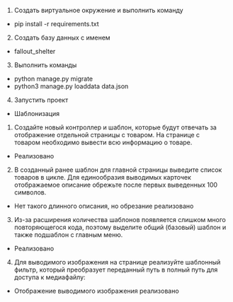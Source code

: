 1. Создать виртуальное окружение и выполнить команду

- pip install -r requirements.txt

2. Создать базу данных с именем

- fallout_shelter

3. Выполнить команды

- python manage.py migrate
- python3 manage.py loaddata data.json

4. Запустить проект

* Шаблонизация

1. Создайте новый контроллер и шаблон, которые будут отвечать за отображение отдельной страницы с товаром. На странице с
   товаром необходимо вывести всю информацию о товаре.

- Реализовано

2. В созданный ранее шаблон для главной страницы выведите список товаров в цикле. Для единообразия выводимых карточек
   отображаемое описание обрежьте после первых выведенных 100 символов.

- Нет такого длинного описания, но обрезание реализовано

3. Из-за расширения количества шаблонов появляется слишком много повторяющегося кода, поэтому выделите общий (базовый)
   шаблон и также подшаблон с главным меню.

- Реализовано

4. Для выводимого изображения на странице реализуйте шаблонный фильтр, который преобразует переданный путь в полный путь
   для доступа к медиафайлу:

- Отображение выводимого изображения реализовано

